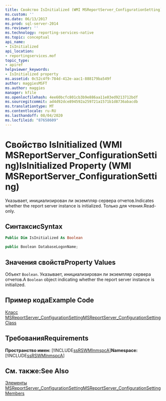 ```yaml
---
title: Свойство IsInitialized (WMI MSReportServer_ConfigurationSetting) | Документы Майкрософт
ms.custom: ''
ms.date: 06/13/2017
ms.prod: sql-server-2014
ms.reviewer: ''
ms.technology: reporting-services-native
ms.topic: conceptual
api_name:
- IsInitialized
api_location:
- reportingservices.mof
topic_type:
- apiref
helpviewer_keywords:
- IsInitialized property
ms.assetid: 0c52c4f9-784d-412e-aac1-888179ba549f
author: maggiesMSFT
ms.author: maggies
manager: kfile
ms.openlocfilehash: 4ee60bcfc801cb3b9e886aa11e03ed9213712bdf
ms.sourcegitcommit: ad4d92dce894592a259721a1571b1d8736abacdb
ms.translationtype: MT
ms.contentlocale: ru-RU
ms.lasthandoff: 08/04/2020
ms.locfileid: "87658609"
---
```

# <a name="isinitialized-property-wmi-msreportserver_configurationsetting"></a><span data-ttu-id="deaba-102">Свойство IsInitialized (WMI MSReportServer_ConfigurationSetting)</span><span class="sxs-lookup"><span data-stu-id="deaba-102">IsInitialized Property (WMI MSReportServer_ConfigurationSetting)</span></span>
  <span data-ttu-id="deaba-103">Указывает, инициализирован ли экземпляр сервера отчетов.</span><span class="sxs-lookup"><span data-stu-id="deaba-103">Indicates whether the report server instance is initialized.</span></span> <span data-ttu-id="deaba-104">Только для чтения.</span><span class="sxs-lookup"><span data-stu-id="deaba-104">Read-only.</span></span>  
  
## <a name="syntax"></a><span data-ttu-id="deaba-105">Синтаксис</span><span class="sxs-lookup"><span data-stu-id="deaba-105">Syntax</span></span>  
  
```vb  
Public Dim IsInitialized As Boolean  
```  
  
```csharp  
public Boolean DatabaseLogonName;  
```  
  
## <a name="property-values"></a><span data-ttu-id="deaba-106">Значения свойств</span><span class="sxs-lookup"><span data-stu-id="deaba-106">Property Values</span></span>  
 <span data-ttu-id="deaba-107">Объект `Boolean`. Указывает, инициализирован ли экземпляр сервера отчетов.</span><span class="sxs-lookup"><span data-stu-id="deaba-107">A `Boolean` object indicating whether the report server instance is initialized.</span></span>  
  
## <a name="example-code"></a><span data-ttu-id="deaba-108">Пример кода</span><span class="sxs-lookup"><span data-stu-id="deaba-108">Example Code</span></span>  
 [<span data-ttu-id="deaba-109">Класс MSReportServer_ConfigurationSetting</span><span class="sxs-lookup"><span data-stu-id="deaba-109">MSReportServer_ConfigurationSetting Class</span></span>](msreportserver-configurationsetting-class.md)  
  
## <a name="requirements"></a><span data-ttu-id="deaba-110">Требования</span><span class="sxs-lookup"><span data-stu-id="deaba-110">Requirements</span></span>  
 <span data-ttu-id="deaba-111">**Пространство имен:** [!INCLUDE[ssRSWMInmspcA](../../includes/ssrswminmspca-md.md)]</span><span class="sxs-lookup"><span data-stu-id="deaba-111">**Namespace:** [!INCLUDE[ssRSWMInmspcA](../../includes/ssrswminmspca-md.md)]</span></span>  
  
## <a name="see-also"></a><span data-ttu-id="deaba-112">См. также:</span><span class="sxs-lookup"><span data-stu-id="deaba-112">See Also</span></span>  
 [<span data-ttu-id="deaba-113">Элементы MSReportServer_ConfigurationSetting</span><span class="sxs-lookup"><span data-stu-id="deaba-113">MSReportServer_ConfigurationSetting Members</span></span>](msreportserver-configurationsetting-members.md)  
  
  
